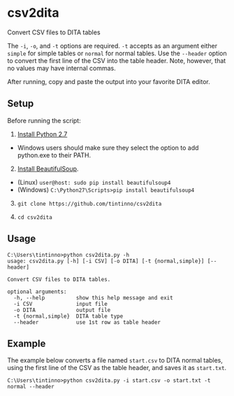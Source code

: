 # csv2dita
Convert CSV files to DITA tables

The `-i`, `-o`, and `-t` options are required. `-t` accepts as an
argument either `simple` for simple tables or `normal` for normal tables. 
Use the `--header` option to convert the first line of the CSV into the
table header. Note, however, that no values may have internal commas.

After running, copy and paste the output into your favorite DITA editor.

## Setup

Before running the script: 

1. [Install Python 2.7](https://www.python.org/download/releases/2.7.8/)

  * Windows users should make sure they select the option to add python.exe 
	to their PATH. 

2. [Install
BeautifulSoup](http://www.crummy.com/software/BeautifulSoup/bs4/doc/#installing-beautiful-soup).
  * (Linux) `user@host: sudo pip install beautifulsoup4`
  * (Windows) `C:\Python27\Scripts>pip install beautifulsoup4`

3. `git clone https://github.com/tintinno/csv2dita`

4. `cd csv2dita`


## Usage

```
C:\Users\tintinno>python csv2dita.py -h
usage: csv2dita.py [-h] [-i CSV] [-o DITA] [-t {normal,simple}] [--header]

Convert CSV files to DITA tables.

optional arguments:
  -h, --help          show this help message and exit
  -i CSV              input file
  -o DITA             output file
  -t {normal,simple}  DITA table type
  --header            use 1st row as table header
```

## Example

The example below converts a file named `start.csv` to DITA normal tables,
using the first line of the CSV as the table header, and saves it as 
`start.txt`. 

```
C:\Users\tintinno>python csv2dita.py -i start.csv -o start.txt -t normal --header
```
